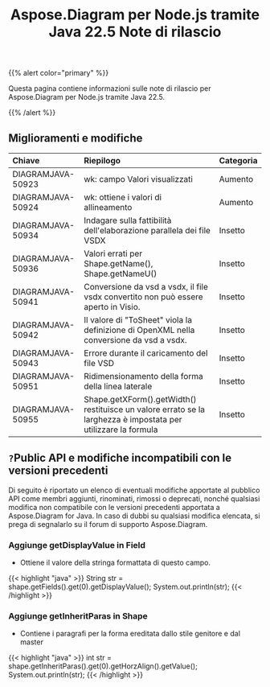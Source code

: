 ﻿---
title: Aspose.Diagram per Node.js tramite Java 22.5 Note di rilascio
type: docs
weight: 23
url: /it/java/aspose-diagram-for-node-js-via-java-22-5-release-notes/
---
{{% alert color="primary" %}}

Questa pagina contiene informazioni sulle note di rilascio per Aspose.Diagram per Node.js tramite Java 22.5.

{{% /alert %}}
## **Miglioramenti e modifiche**  ##

|**Chiave**|**Riepilogo**|**Categoria**|
|:- |:- |:- |
|DIAGRAMJAVA-50923|wk: campo Valori visualizzati|Aumento|
|DIAGRAMJAVA-50924|wk: ottiene i valori di allineamento|Aumento|
|DIAGRAMJAVA-50934|Indagare sulla fattibilità dell'elaborazione parallela dei file VSDX|Insetto|
|DIAGRAMJAVA-50936|Valori errati per Shape.getName(), Shape.getNameU()|Insetto|
|DIAGRAMJAVA-50941|Conversione da vsd a vsdx, il file vsdx convertito non può essere aperto in Visio.|Insetto|
|DIAGRAMJAVA-50942|Il valore di "ToSheet" viola la definizione di OpenXML nella conversione da vsd a vsdx.|Insetto|
|DIAGRAMJAVA-50943|Errore durante il caricamento del file VSD|Insetto|
|DIAGRAMJAVA-50951|Ridimensionamento della forma della linea laterale|Insetto|
|DIAGRAMJAVA-50955|Shape.getXForm().getWidth() restituisce un valore errato se la larghezza è impostata per utilizzare la formula|Insetto|

## `?`**Public API e modifiche incompatibili con le versioni precedenti**
Di seguito è riportato un elenco di eventuali modifiche apportate al pubblico API come membri aggiunti, rinominati, rimossi o deprecati, nonché qualsiasi modifica non compatibile con le versioni precedenti apportata a Aspose.Diagram for Java. In caso di dubbi su qualsiasi modifica elencata, si prega di segnalarlo su il forum di supporto Aspose.Diagram.

### **Aggiunge getDisplayValue in Field**
- Ottiene il valore della stringa formattata di questo campo.

{{< highlight "java" >}}
String str = shape.getFields().get(0).getDisplayValue();
System.out.println(str);
{{< /highlight >}}

### **Aggiunge getInheritParas in Shape**
- Contiene i paragrafi per la forma ereditata dallo stile genitore e dal master

{{< highlight "java" >}}
int str = shape.getInheritParas().get(0).getHorzAlign().getValue();
System.out.println(str);
{{< /highlight >}}
